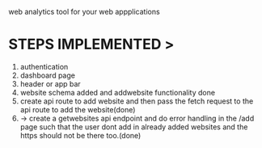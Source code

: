 web analytics tool for your web appplications

# STEPS IMPLEMENTED >

1. authentication
2. dashboard page 
3. header or app bar
4. website schema added and addwebsite functionality done
5. create api route to add website and then pass the fetch request to the api route to add the website(done)
6. -> create a getwebsites api endpoint and do error handling in the /add page such that 
the user dont add in already added websites and the https should not be there too.(done)

